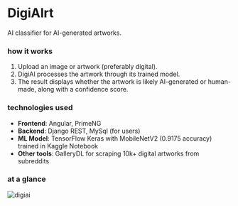 # DigiAIrt
AI classifier for AI-generated artworks.

### how it works
1. Upload an image or artwork (preferably digital).
2. DigiAI processes the artwork through its trained model.
3. The result displays whether the artwork is likely AI-generated or human-made, along with a confidence score.

### technologies used
- **Frontend**: Angular, PrimeNG
- **Backend**: Django REST, MySql (for users)
- **ML Model**:  TensorFlow Keras with MobileNetV2 (0.9175 accuracy) trained in Kaggle Notebook
- **Other tools**: GalleryDL for scraping 10k+ digital artworks from subreddits

### at a glance
![digiai](https://github.com/user-attachments/assets/407eb13d-1642-48ab-b40e-40ba146838d9)
